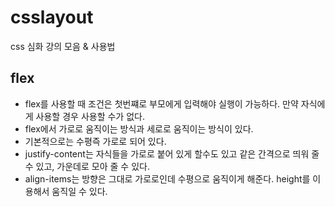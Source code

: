 # csslayout

css 심화 강의 모음 & 사용법

## flex

* flex를 사용할 때 조건은 첫번쨰로 부모에게 입력해야 실행이 가능하다. 만약 자식에게 사용할 경우 사용할 수가 없다.
* flex에서 가로로 움직이는 방식과 세로로 움직이는 방식이 있다.
* 기본적으로는 수평즉 가로로 되어 있다.
* justify-content는 자식들을 가로로 붙어 있게 할수도 있고 같은 간격으로 띄워 줄 수 있고, 가운데로 모아 줄 수 있다.
* align-items는 방향은 그대로 가로로인데 수평으로 움직이게 해준다. height를 이용해서 움직일 수 있다.
